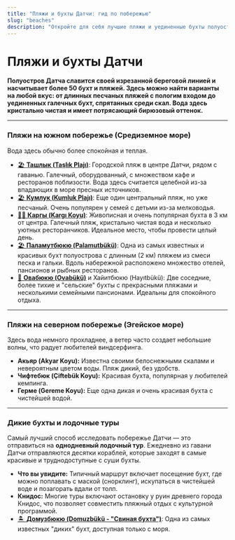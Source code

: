 ```yaml
---
title: "Пляжи и бухты Датчи: гид по побережью"
slug: "beaches"
description: "Откройте для себя лучшие пляжи и уединенные бухты полуострова Датча. Песчаные и галечные, дикие и оборудованные — полный гид по самым красивым местам для купания."
---
```


# Пляжи и бухты Датчи

**Полуостров Датча славится своей изрезанной береговой линией и насчитывает более 50 бухт и пляжей. Здесь можно найти варианты на любой вкус: от длинных песчаных пляжей с пологим входом до уединенных галечных бухт, спрятанных среди скал. Вода здесь кристально чистая и имеет потрясающий бирюзовый оттенок.**

---

### Пляжи на южном побережье (Средиземное море)

Вода здесь обычно более спокойная и теплая.

-   [🏖️ <u>**Ташлык (Taşlık Plajı)**</u>](/dacha/beach/Taslik): Городской пляж в центре Датчи, рядом с гаванью. Галечный, оборудованный, с множеством кафе и ресторанов поблизости. Вода здесь считается целебной из-за впадающих в море пресных источников.
-   [🏖️ <u>**Кумлук (Kumluk Plajı)**</u>](/dacha/beach/Kumluk): Еще один центральный пляж, но уже песчаный. Очень популярен у семей с детьми из-за мелководья.
-   [🏊‍♂️ <u>**Каргы (Kargı Koyu)**</u>](/dacha/beach/Kargi): Живописная и очень популярная бухта в 3 км от центра. Галечный пляж, кристально чистая вода и несколько уютных ресторанчиков. Идеальное место, чтобы провести целый день.
-   [🏖️ <u>**Паламутбюкю (Palamutbükü)**</u>](/dacha/beach/Palamutbuku): Одна из самых известных и красивых бухт полуострова с длинным (2 км) пляжем из смеси песка и гальки. Вдоль набережной расположено множество отелей, пансионов и рыбных ресторанов.
-   [🌅 <u>**Овабюкю (Ovabükü)**</u>](/dacha/beach/Ovobuku) и Хайитбюкю (Hayıtbükü): Две соседние, более тихие и "сельские" бухты с прекрасными пляжами и несколькими семейными пансионами. Идеальны для спокойного отдыха.

---

### Пляжи на северном побережье (Эгейское море)

Здесь вода немного прохладнее, а ветер часто создает небольшие волны, что радует любителей виндсерфинга.

-   **Акьяр (Akyar Koyu):** Известна своими белоснежными скалами и невероятным цветом воды. Пляж дикий, без удобств.
-   **Чифтебюк (Çiftebük Koyu):** Красивая бухта, популярная у любителей кемпинга.
-   **Герме (Gereme Koyu):** Еще одна дикая и очень красивая бухта с чистейшей водой.

---

### Дикие бухты и лодочные туры

Самый лучший способ исследовать побережье Датчи — это отправиться на **однодневный лодочный тур**. Ежедневно из гавани Датчи отправляются десятки кораблей, которые заходят в самые красивые и труднодоступные с суши бухты.

-   **Что вы увидите:** Типичный маршрут включает посещение бухт, где можно поплавать с маской (снорклинг), искупаться в чистейшей воде и позагорать вдали от толп.
-   **Книдос:** Многие туры включают остановку у руин древнего города Книдос, что позволяет совместить пляжный отдых с культурной программой.
-   [🏝️ <u>**Домузбюкю (Domuzbükü - "Свиная бухта")**</u>](/dacha/beach/Domuzbuku): Одна из самых известных "диких" бухт, доступная только с моря. 